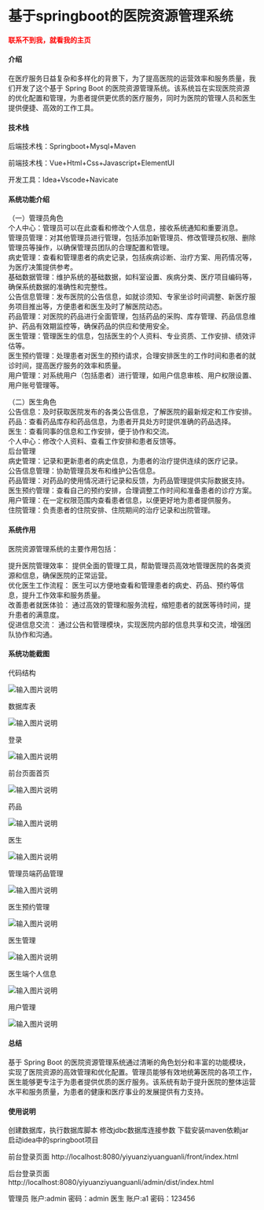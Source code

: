 # 基于springboot的医院资源管理系统

<h4 style='color:red'>联系不到我，就看我的主页 </h4> 
 
#### 介绍

在医疗服务日益复杂和多样化的背景下，为了提高医院的运营效率和服务质量，我们开发了这个基于 Spring Boot 的医院资源管理系统。该系统旨在实现医院资源的优化配置和管理，为患者提供更优质的医疗服务，同时为医院的管理人员和医生提供便捷、高效的工作工具。

#### 技术栈

后端技术栈：Springboot+Mysql+Maven

前端技术栈：Vue+Html+Css+Javascript+ElementUI

开发工具：Idea+Vscode+Navicate

#### 系统功能介绍

（一）管理员角色  
个人中心：管理员可以在此查看和修改个人信息，接收系统通知和重要消息。  
管理员管理：对其他管理员进行管理，包括添加新管理员、修改管理员权限、删除管理员等操作，以确保管理员团队的合理配置和管理。  
病史管理：查看和管理患者的病史记录，包括疾病诊断、治疗方案、用药情况等，为医疗决策提供参考。  
基础数据管理：维护系统的基础数据，如科室设置、疾病分类、医疗项目编码等，确保系统数据的准确性和完整性。  
公告信息管理：发布医院的公告信息，如就诊须知、专家坐诊时间调整、新医疗服务项目推出等，方便患者和医生及时了解医院动态。  
药品管理：对医院的药品进行全面管理，包括药品的采购、库存管理、药品信息维护、药品有效期监控等，确保药品的供应和使用安全。  
医生管理：管理医生的信息，包括医生的个人资料、专业资质、工作安排、绩效评估等。  
医生预约管理：处理患者对医生的预约请求，合理安排医生的工作时间和患者的就诊时间，提高医疗服务的效率和质量。  
用户管理：对系统用户（包括患者）进行管理，如用户信息审核、用户权限设置、用户账号管理等。  

（二）医生角色  
公告信息：及时获取医院发布的各类公告信息，了解医院的最新规定和工作安排。  
药品：查看药品库存和药品信息，为患者开具处方时提供准确的药品选择。  
医生：查看同事的信息和工作安排，便于协作和交流。  
个人中心：修改个人资料、查看工作安排和患者反馈等。  
后台管理  
病史管理：记录和更新患者的病史信息，为患者的治疗提供连续的医疗记录。  
公告信息管理：协助管理员发布和维护公告信息。  
药品管理：对药品的使用情况进行记录和反馈，为药品管理提供实际数据支持。  
医生预约管理：查看自己的预约安排，合理调整工作时间和准备患者的诊疗方案。  
用户管理：在一定权限范围内查看患者信息，以便更好地为患者提供服务。  
住院管理：负责患者的住院安排、住院期间的治疗记录和出院管理。  

#### 系统作用

医院资源管理系统的主要作用包括：  

提升医院管理效率： 提供全面的管理工具，帮助管理员高效地管理医院的各类资源和信息，确保医院的正常运营。  
优化医生工作流程： 医生可以方便地查看和管理患者的病史、药品、预约等信息，提升工作效率和服务质量。  
改善患者就医体验： 通过高效的管理和服务流程，缩短患者的就医等待时间，提升患者的满意度。  
促进信息交流： 通过公告和管理模块，实现医院内部的信息共享和交流，增强团队协作和沟通。  

#### 系统功能截图

代码结构

![输入图片说明](images/00dfa533b5515fe9a03540011081166.png)

数据库表

![输入图片说明](images/b800e081bd922696173b2a099081a1a.png)

登录

![输入图片说明](images/699977c020a601e5d4ee61cc4dffc57.png)

前台页面首页

![输入图片说明](images/2de29cde0a63b1b48469a23b39662e0.png)

药品

![输入图片说明](images/832b302ec00b4b2a07e9087886ce012.png)

医生

![输入图片说明](images/64abac3ca2455399e6d2ef0aab95686.png)

管理员端药品管理

![输入图片说明](images/7ef1e0aebcba1f968d0fde0d71172fc.png)

医生预约管理

![输入图片说明](images/bf69d35b2011ee70cbceac985efcef5.png)

医生管理

![输入图片说明](images/ce1fe179f9c74d74a15287938479660.png)

医生端个人信息

![输入图片说明](images/ab07da50e024a70493a7fadf2e3a6ea.png)

用户管理

![输入图片说明](images/c92b465c584c468b00f9f24411d4f82.png)

#### 总结

基于 Spring Boot 的医院资源管理系统通过清晰的角色划分和丰富的功能模块，实现了医院资源的高效管理和优化配置。管理员能够有效地统筹医院的各项工作，医生能够更专注于为患者提供优质的医疗服务。该系统有助于提升医院的整体运营水平和服务质量，为患者的健康和医疗事业的发展提供有力支持。

#### 使用说明

创建数据库，执行数据库脚本 修改jdbc数据库连接参数 下载安装maven依赖jar 启动idea中的springboot项目

前台登录页面
http://localhost:8080/yiyuanziyuanguanli/front/index.html

后台登录页面
http://localhost:8080/yiyuanziyuanguanli/admin/dist/index.html

管理员			账户:admin 	密码：admin
医生				账户:a1 		密码：123456